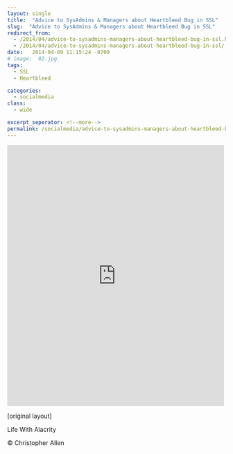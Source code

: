 ```yaml
---
layout: single
title:  "Advice to SysAdmins & Managers about Heartbleed Bug in SSL"
slug:  "Advice to SysAdmins & Managers about Heartbleed Bug in SSL"
redirect_from:
  - /2014/04/advice-to-sysadmins-managers-about-heartbleed-bug-in-ssl.html
  - /2014/04/advice-to-sysadmins-managers-about-heartbleed-bug-in-ssl/
date:   2014-04-09 11:15:24 -0700
# image:  02.jpg
tags: 
  - SSL
  - Heartbleed

categories:
  - socialmedia
class:
  - wide

excerpt_seperator: <!--more-->
permalink: /socialmedia/advice-to-sysadmins-managers-about-heartbleed-bug-in-ssl/
---
```


<iframe src="https://www.facebook.com/plugins/post.php?href=https%3A%2F%2Fwww.facebook.com%2FChristopherRayAllen%2Fposts%2F10152340021285540&show_text=true&width=500" width="500" height="603" style="border:none;overflow:hidden" scrolling="no" frameborder="0" allowfullscreen="true" allow="autoplay; clipboard-write; encrypted-media; picture-in-picture; web-share"></iframe>

[original layout]

Life With Alacrity

© Christopher Allen



